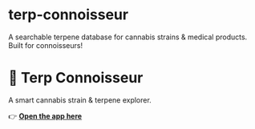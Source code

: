 # terp-connoisseur
A searchable terpene database for cannabis strains &amp; medical products. Built for connoisseurs!


# 🌿 Terp Connoisseur
A smart cannabis strain & terpene explorer.

👉 **[Open the app here](https://k4d7ze.github.io/terp-connoisseur/)**  
